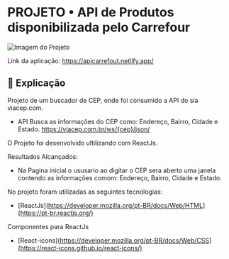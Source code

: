 # PROJETO • API de Produtos disponibilizada pelo Carrefour

<img src="./src/assets/img/readme.png" alt="Imagem do Projeto"/>


>  

Link da aplicação: https://apicarrefout.netlify.app/ <br>

## :page_facing_up: Explicação

Projeto de um buscador de CEP, onde foi consumido a API do sia viacep.com.

  - API Busca as informações do CEP como: Endereço, Bairro, Cidade e Estado.
      https://viacep.com.br/ws/{cep}/json/

O Projeto foi desenvolvido ultilizando com ReactJs.

Resultados Alcançados:
  - Na Pagina inicial o ususario ao digitar o CEP sera aberto uma janela contendo as informações comom: Endereço, Bairro, Cidade e Estado.

No projeto foram utilizadas as seguintes tecnologias:

- [ReactJs](https://developer.mozilla.org/pt-BR/docs/Web/HTML](https://pt-br.reactjs.org/)

Componentes para ReactJs
- [React-icons](https://developer.mozilla.org/pt-BR/docs/Web/CSS](https://react-icons.github.io/react-icons/)

